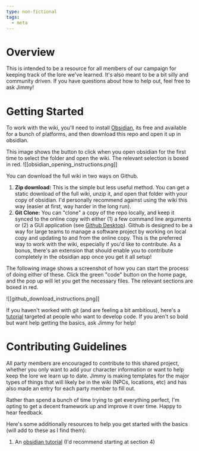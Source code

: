```yaml
---
type: non-fictional
tags:
  - meta
---
```

# Overview
This is intended to be a resource for all members of our campaign for keeping track of the lore we've learned. It's also meant to be a bit silly and community driven. If you have questions about how to help out, feel free to ask Jimmy!
# Getting Started
To work with the wiki, you'll need to install [Obsidian](https://obsidian.md/), its free and available for a bunch of platforms, and then download this repo and open it up in obsidian. 

This image shows the button to click when you open obsidian for the first time to select the folder and open the wiki. The relevant selection is boxed in red.
![[obsidian_opening_instructions.png]]

You can download the full wiki in two ways on Github. 
1. **Zip download:** This is the simple but less useful method. You can get a static download of the full wiki, unzip it, and open that folder with your copy of obsidian. I'd personally recommend against using the wiki this way (easier at first, way harder in the long run).
2. **Git Clone:** You can "clone" a copy of the repo locally, and keep it synced to the online copy with either (1) a few command line arguments or (2) a GUI application (see [Github Desktop](https://desktop.github.com/download/)). Github is designed to be a way for large teams to manage a software project by working on local copy and updating to and from the online copy. This is the preferred way to work with the wiki, especially if you'd like to contribute. As a bonus, there's an extension that should enable you to contribute completely in the obsidian app once you get it all setup!

The following image shows a screenshot of how you can start the process of doing either of these. Click the green "code" button on the home page, and the pop up will let you get the necessary files. The relevant sections are boxed in red.

![[github_download_instructions.png]]

If you haven't worked with git (and are feeling a bit ambitious), here's a [tutorial](https://www.w3schools.com/git/default.asp?remote=github) targeted at people who want to develop code. If you aren't so bold but want help getting the basics, ask Jimmy for help!

# Contributing Guidelines
All party members are encouraged to contribute to this shared project, whether you only want to add your character information or want to help keep the lore we learn up to date. Jimmy is making templates for the major types of things that will likely be in the wiki (NPCs, locations, etc) and has also made an entry for each party member to fill out.

Rather than spend a bunch of time trying to get everything perfect, I'm opting to get a decent framework up and improve it over time. Happy to hear feedback. 

Here's some additionally resources to help you get started with the basics (will add to these as I find them):
1. An [obsidian tutorial](https://obsidian.rocks/getting-started-with-obsidian-a-beginners-guide/#Getting-Started-with-Obsidian-Notes) (I'd recommend starting at section 4)